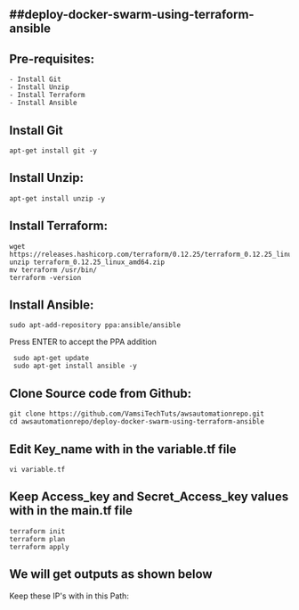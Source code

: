 ##deploy-docker-swarm-using-terraform-ansible
---

Pre-requisites:
----
    - Install Git
    - Install Unzip
    - Install Terraform
    - Install Ansible
    
Install Git
----
    apt-get install git -y
    
Install Unzip:
----
    apt-get install unzip -y

Install Terraform:
----
    wget https://releases.hashicorp.com/terraform/0.12.25/terraform_0.12.25_linux_amd64.zip
    unzip terraform_0.12.25_linux_amd64.zip
    mv terraform /usr/bin/
    terraform -version
    
Install Ansible:
----
    sudo apt-add-repository ppa:ansible/ansible
Press ENTER to accept the PPA addition  
     
     sudo apt-get update
     sudo apt-get install ansible -y

Clone Source code from Github:
------
    git clone https://github.com/VamsiTechTuts/awsautomationrepo.git
    cd awsautomationrepo/deploy-docker-swarm-using-terraform-ansible
Edit Key_name with in the variable.tf file
----
    vi variable.tf
    
Keep Access_key and Secret_Access_key values with in the main.tf file
-----

    terraform init
    terraform plan
    terraform apply
    
We will get outputs as shown below
-------


Keep these IP's with in this Path:     


